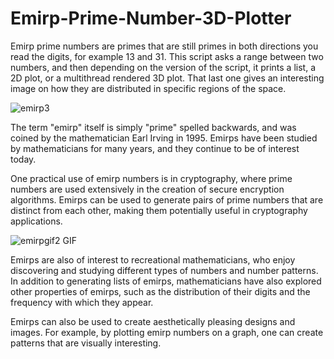 # Emirp-Prime-Number-3D-Plotter
Emirp prime numbers are primes that are still primes in both directions you read the digits, for example 13 and 31. This script asks a range between two numbers, and then depending on the version of the script, it prints a list, a 2D plot, or a multithread rendered 3D plot. That last one gives an interesting image on how they are distributed in specific regions of the space.

![emirp3](https://user-images.githubusercontent.com/113304088/232337798-aa698be3-9c2b-479f-bd3a-1ba64e13595d.png)

The term "emirp" itself is simply "prime" spelled backwards, and was coined by the mathematician Earl Irving in 1995. Emirps have been studied by mathematicians for many years, and they continue to be of interest today.

One practical use of emirp numbers is in cryptography, where prime numbers are used extensively in the creation of secure encryption algorithms. Emirps can be used to generate pairs of prime numbers that are distinct from each other, making them potentially useful in cryptography applications.

![emirpgif2 GIF](https://user-images.githubusercontent.com/113304088/232342455-4675dfc2-279f-4db0-b3cb-422cfad45622.gif)

Emirps are also of interest to recreational mathematicians, who enjoy discovering and studying different types of numbers and number patterns. In addition to generating lists of emirps, mathematicians have also explored other properties of emirps, such as the distribution of their digits and the frequency with which they appear.

Emirps can also be used to create aesthetically pleasing designs and images. For example, by plotting emirp numbers on a graph, one can create patterns that are visually interesting. 
